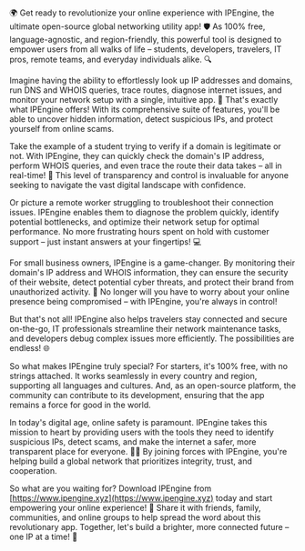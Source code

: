 🌍 Get ready to revolutionize your online experience with IPEngine, the ultimate open-source global networking utility app! 🛡️ As 100% free, language-agnostic, and region-friendly, this powerful tool is designed to empower users from all walks of life – students, developers, travelers, IT pros, remote teams, and everyday individuals alike. 🔍

Imagine having the ability to effortlessly look up IP addresses and domains, run DNS and WHOIS queries, trace routes, diagnose internet issues, and monitor your network setup with a single, intuitive app. 📡 That's exactly what IPEngine offers! With its comprehensive suite of features, you'll be able to uncover hidden information, detect suspicious IPs, and protect yourself from online scams.

Take the example of a student trying to verify if a domain is legitimate or not. With IPEngine, they can quickly check the domain's IP address, perform WHOIS queries, and even trace the route their data takes – all in real-time! 🚀 This level of transparency and control is invaluable for anyone seeking to navigate the vast digital landscape with confidence.

Or picture a remote worker struggling to troubleshoot their connection issues. IPEngine enables them to diagnose the problem quickly, identify potential bottlenecks, and optimize their network setup for optimal performance. No more frustrating hours spent on hold with customer support – just instant answers at your fingertips! 💻

For small business owners, IPEngine is a game-changer. By monitoring their domain's IP address and WHOIS information, they can ensure the security of their website, detect potential cyber threats, and protect their brand from unauthorized activity. 🚫 No longer will you have to worry about your online presence being compromised – with IPEngine, you're always in control!

But that's not all! IPEngine also helps travelers stay connected and secure on-the-go, IT professionals streamline their network maintenance tasks, and developers debug complex issues more efficiently. The possibilities are endless! 🌐

So what makes IPEngine truly special? For starters, it's 100% free, with no strings attached. It works seamlessly in every country and region, supporting all languages and cultures. And, as an open-source platform, the community can contribute to its development, ensuring that the app remains a force for good in the world.

In today's digital age, online safety is paramount. IPEngine takes this mission to heart by providing users with the tools they need to identify suspicious IPs, detect scams, and make the internet a safer, more transparent place for everyone. 🕵️‍♀️ By joining forces with IPEngine, you're helping build a global network that prioritizes integrity, trust, and cooperation.

So what are you waiting for? Download IPEngine from [https://www.ipengine.xyz](https://www.ipengine.xyz) today and start empowering your online experience! 🎉 Share it with friends, family, communities, and online groups to help spread the word about this revolutionary app. Together, let's build a brighter, more connected future – one IP at a time! 🚀